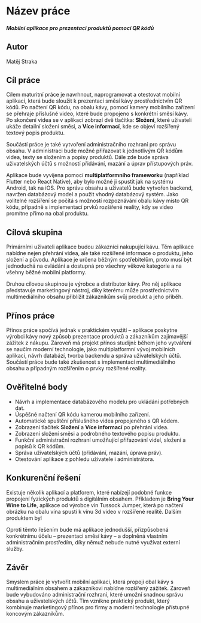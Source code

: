 # Název práce
##### Mobilní aplikace pro prezentaci produktů pomocí QR kódů  

## Autor
Matěj Straka  

## Cíl práce
Cílem maturitní práce je navrhnout, naprogramovat a otestovat mobilní aplikaci, která bude sloužit k prezentaci směsí kávy prostřednictvím QR kódů. Po načtení QR kódu, na obalu kávy, pomocí kamery mobilního zařízení se přehraje příslušné video, které bude propojeno s konkrétní směsí kávy. Po skončení videa se v aplikaci zobrazí dvě tlačítka: **Složení**, které uživateli ukáže detailní složení směsi, a **Více informací**, kde se objeví rozšířený textový popis produktu.  

Součástí práce je také vytvoření administračního rozhraní pro správu obsahu. V administraci bude možné přiřazovat k jednotlivým QR kódům videa, texty se složením a popisy produktů. Dále zde bude správa uživatelských účtů s možností přidávání, mazání a úprav přístupových práv.  

Aplikace bude vyvíjena pomocí **multiplatformního frameworku** (například Flutter nebo React Native), aby bylo možné ji spustit jak na systému Android, tak na iOS. Pro správu obsahu a uživatelů bude vytvořen backend, navržen databázový model a použit vhodný databázový systém. Jako volitelné rozšíření se počítá s možností rozpoznávání obalu kávy místo QR kódu, případně s implementací prvků rozšířené reality, kdy se video promítne přímo na obal produktu.  

## Cílová skupina
Primárními uživateli aplikace budou zákazníci nakupující kávu. Těm aplikace nabídne nejen přehrání videa, ale také rozšířené informace o produktu, jeho složení a původu. Aplikace je určena běžným spotřebitelům, proto musí být jednoduchá na ovládání a dostupná pro všechny věkové kategorie a na všehny běžné mobilní platformy. 

Druhou cílovou skupinou je výrobce a distributor kávy. Pro něj aplikace představuje marketingový nástroj, díky kterému může prostřednictvím multimediálního obsahu přiblížit zákazníkům svůj produkt a jeho příběh. 

## Přínos práce
Přínos práce spočívá jednak v praktickém využití – aplikace poskytne výrobci kávy nový způsob prezentace produktů a zákazníkům zajímavější zážitek z nákupu. Zároveň má projekt přínos studijní: během jeho vytváření se naučím moderní technologie, jako multiplatformní vývoj mobilních aplikací, návrh databází, tvorba backendu a správa uživatelských účtů. Součástí práce bude také zkušenost s implementací multimediálního obsahu a případným rozšířením o prvky rozšířené reality.  

## Ověřitelné body
- Návrh a implementace databázového modelu pro ukládání potřebných dat.  
- Úspěšné načtení QR kódu kamerou mobilního zařízení.  
- Automatické spuštění příslušného videa propojeného s QR kódem.  
- Zobrazení tlačítek **Složení** a **Více informací** po přehrání videa.  
- Zobrazení složení směsi a podrobného textového popisu produktu.  
- Funkční administrační rozhraní umožňující přiřazování videí, složení a popisů k QR kódům.  
- Správa uživatelských účtů (přidávání, mazání, úprava práv).  
- Otestování aplikace z pohledu uživatele i administrátora.  

## Konkurenční řešení
Existuje několik aplikací a platforem, které nabízejí podobné funkce propojení fyzických produktů s digitálním obsahem. Příkladem je **Bring Your Wine to Life**, aplikace od výrobce vín Tussock Jumper, která po načtení obrázku na obalu vína spustí k vínu 3d video v rozšířené realitě. Dalším produktem byl   

Oproti těmto řešením bude má aplikace jednodušší, přizpůsobená konkrétnímu účelu – prezentaci směsí kávy – a doplněná vlastním administračním prostředím, díky němuž nebude nutné využívat externí služby.  

## Závěr
Smyslem práce je vytvořit mobilní aplikaci, která propojí obal kávy s multimediálním obsahem a zákazníkovi nabídne rozšířený zážitek. Zároveň bude vybudováno administrační rozhraní, které umožní snadnou správu obsahu a uživatelských účtů. Tím vznikne praktický produkt, který kombinuje marketingový přínos pro firmy a moderní technologie přístupné koncovým zákazníkům.  

